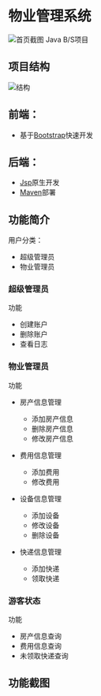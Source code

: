 # 物业管理系统
![首页截图](https://ws1.sinaimg.cn/large/5e6431d4ly1g2t1yhsix0j21ui17un3s.jpg)
Java B/S项目

## 项目结构
![结构](https://ws1.sinaimg.cn/large/5e6431d4ly1g2t0i7awckj20pm0kcjt8.jpg)

## 前端：
- 基于[Bootstrap](https://v3.bootcss.com/)快速开发

## 后端：
- [Jsp](https://en.wikipedia.org/wiki/JavaServer_Pages)原生开发
- [Maven](https://maven.apache.org/)部署

## 功能简介
用户分类：
- 超级管理员
- 物业管理员

### 超级管理员
功能
- 创建账户
- 删除账户
- 查看日志

### 物业管理员
功能
- 房产信息管理

  - 添加房产信息
  - 删除房产信息
  - 修改房产信息
  
- 费用信息管理

  - 添加费用
  - 修改费用
  
- 设备信息管理

  - 添加设备
  - 修改设备
  - 删除设备
  
- 快递信息管理

  - 添加快递
  - 领取快递

### 游客状态
功能
- 房产信息查询
- 费用信息查询
- 未领取快递查询

## 功能截图

